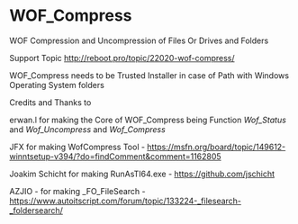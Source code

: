 # WOF_Compress
WOF Compression and Uncompression of Files Or Drives and Folders

Support Topic http://reboot.pro/topic/22020-wof-compress/

WOF_Compress needs to be Trusted Installer in case of Path with Windows Operating System folders

Credits and Thanks to

erwan.l for making the Core of WOF_Compress being Function _Wof_Status_ and _Wof_Uncompress_ and _Wof_Compress_

JFX for making WofCompress Tool - https://msfn.org/board/topic/149612-winntsetup-v394/?do=findComment&comment=1162805

Joakim Schicht for making RunAsTI64.exe - https://github.com/jschicht

AZJIO - for making _FO_FileSearch - https://www.autoitscript.com/forum/topic/133224-_filesearch-_foldersearch/
